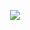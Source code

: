 <p align="center"">
  <img src="https://velog.velcdn.com/images/ubin_ing/post/9606ec70-6725-4dcd-8aa1-e0686f86da59/image.png">
</p>
